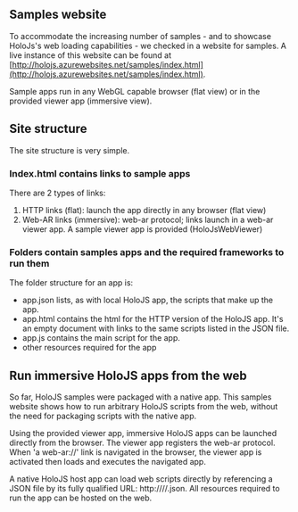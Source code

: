 ﻿## Samples website

To accommodate the increasing number of samples - and to showcase HoloJs's web loading capabilities - we checked in a website for samples. A live instance of this website can be found at [http://holojs.azurewebsites.net/samples/index.html](http://holojs.azurewebsites.net/samples/index.html).

Sample apps run in any WebGL capable browser (flat view) or in the provided viewer app (immersive view).

## Site structure
The site structure is very simple.
### Index.html contains links to sample apps
There are 2 types of links:
1. HTTP links (flat): launch the app directly in any browser (flat view)
2. Web-AR links (immersive): web-ar protocol; links launch in a web-ar viewer app. A sample viewer app is provided (HoloJsWebViewer)

### Folders contain samples apps and the required frameworks to run them
The folder structure for an app is:
* app.json lists, as with local HoloJS app, the scripts that make up the app.
* app.html contains the html for the HTTP version of the HoloJS app. It's an empty document with links to the same scripts listed in the JSON file.
* app.js contains the main script for the app.
* other resources required for the app

## Run immersive HoloJS apps from the web 
So far, HoloJS samples were packaged with a native app. This samples website shows how to run arbitrary HoloJS scripts from the web, without the need for packaging scripts with the native app.

Using the provided viewer app, immersive HoloJS apps can be launched directly from the browser. The viewer app registers the web-ar protocol. When 'a web-ar://' link is navigated in the browser, the viewer app is activated then loads and executes the navigated app.

A native HoloJS host app can load web scripts directly by referencing a JSON file by its fully qualified URL: http://<host>/<path>/<app>.json. All resources required to run the app can be hosted on the web.

